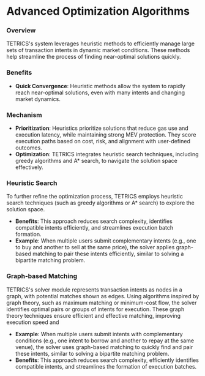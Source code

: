 # Advanced Optimization Algorithms

### Overview

TETRICS's system leverages heuristic methods to efficiently manage large sets of transaction intents in dynamic market conditions. These methods help streamline the process of finding near-optimal solutions quickly.

### Benefits

* **Quick Convergence**: Heuristic methods allow the system to rapidly reach near-optimal solutions, even with many intents and changing market dynamics.

### Mechanism

* **Prioritization**: Heuristics prioritize solutions that reduce gas use and execution latency, while maintaining strong MEV protection. They score execution paths based on cost, risk, and alignment with user-defined outcomes.
* **Optimization**: TETRICS integrates heuristic search techniques, including greedy algorithms and A\* search, to navigate the solution space effectively.

### Heuristic Search

To further refine the optimization process, TETRICS employs heuristic search techniques (such as greedy algorithms or A\* search) to explore the solution space.

* **Benefits**: This approach reduces search complexity, identifies compatible intents efficiently, and streamlines execution batch formation.
* **Example**: When multiple users submit complementary intents (e.g., one to buy and another to sell at the same price), the solver applies graph-based matching to pair these intents efficiently, similar to solving a bipartite matching problem.

### Graph-based Matching

TETRICS's solver module represents transaction intents as nodes in a graph, with potential matches shown as edges. Using algorithms inspired by graph theory, such as maximum matching or minimum-cost flow, the solver identifies optimal pairs or groups of intents for execution. These graph theory techniques ensure efficient and effective matching, improving execution speed and

* **Example**: When multiple users submit intents with complementary conditions (e.g., one intent to borrow and another to repay at the same venue), the solver uses graph-based matching to quickly find and pair these intents, similar to solving a bipartite matching problem.
* **Benefits**: This approach reduces search complexity, efficiently identifies compatible intents, and streamlines the formation of execution batches.
